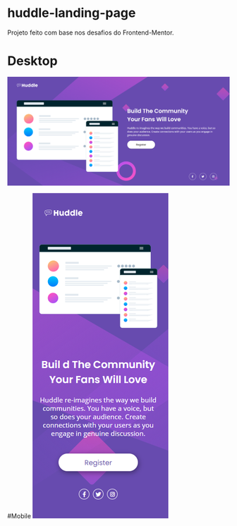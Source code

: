 # huddle-landing-page
Projeto feito com base nos desafios do Frontend-Mentor.

# Desktop
![banner-desktop](https://github.com/lucasrbezerra/huddle-landing-page/blob/master/img/banner.png)

#Mobile 
![banner-mobile](https://github.com/lucasrbezerra/huddle-landing-page/blob/master/img/mobile-banner.png)

